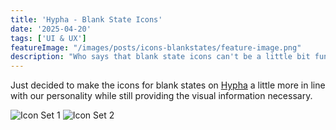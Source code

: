 ```yaml
---
title: 'Hypha - Blank State Icons'
date: '2025-04-20'
tags: ['UI & UX']
featureImage: "/images/posts/icons-blankstates/feature-image.png"
description: "Who says that blank state icons can't be a little bit fun looking"
---
```



Just decided to make the icons for blank states on [Hypha](https://hypha.sh) a little more in line with our personality while still providing the visual information necessary.
<br>

![Icon Set 1](/images/posts/icons-blankstates/v2.png)
![Icon Set 2](/images/posts/icons-blankstates/v3.png)

